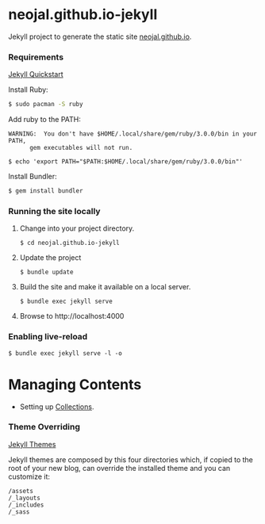 # neojal.github.io-jekyll
Jekyll project to generate the static site [neojal.github.io](neojal.github.io). 

### Requirements

[Jekyll Quickstart](https://jekyllrb.com/docs/)

Install Ruby: 
```sh
$ sudo pacman -S ruby
```

Add ruby to the PATH:
```shell
WARNING:  You don't have $HOME/.local/share/gem/ruby/3.0.0/bin in your PATH,
	  gem executables will not run.
	  
$ echo 'export PATH="$PATH:$HOME/.local/share/gem/ruby/3.0.0/bin"' 
```

Install Bundler: 
```sh
$ gem install bundler
```

### Running the site locally

1. Change into your project directory.
    ```shell script
    $ cd neojal.github.io-jekyll
    ```

2. Update the project
    ```shell script
    $ bundle update
    ```
 
3. Build the site and make it available on a local server.
    ```shell script
    $ bundle exec jekyll serve
    ```
4. Browse to http://localhost:4000

### Enabling live-reload

```shell script
$ bundle exec jekyll serve -l -o
```

# Managing Contents

* Setting up [Collections](https://jekyllrb.com/docs/collections/).

### Theme Overriding 
[Jekyll Themes](https://jekyllrb.com/docs/themes/) 


Jekyll themes are composed by this four directories which, if copied to the root of your new blog, can override the
installed theme and you can customize it: 

```shell script
/assets
/_layouts
/_includes
/_sass
```
